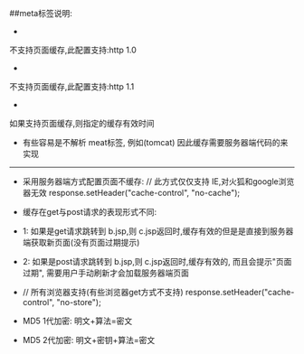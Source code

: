 ##meta标签说明: 

* <meta http-equiv="pragma" content="no-cache">
不支持页面缓存,此配置支持:http 1.0

* <meta http-equiv="cache-control" content="no-cache">
不支持页面缓存,此配置支持:http 1.1

* <meta http-equiv="expires" content="0">  
如果支持页面缓存,则指定的缓存有效时间

* 有些容易是不解析 meat标签, 例如(tomcat) 因此缓存需要服务器端代码的来实现

***

* 采用服务器端方式配置页面不缓存: 
// 此方式仅仅支持 IE,对火狐和google浏览器无效
response.setHeader("cache-control", "no-cache");

* 缓存在get与post请求的表现形式不同:

 * 1: 如果是get请求跳转到 b.jsp,则 c.jsp返回时,缓存有效的但是是直接到服务器端获取新页面(没有页面过期提示)

 * 2: 如果是post请求跳转到 b.jsp,则 c.jsp返回时,缓存有效的, 而且会提示"页面过期", 需要用户手动刷新才会加载服务器端页面

* // 所有浏览器支持(有些浏览器get方式不支持)
response.setHeader("cache-control", "no-store");


* MD5 1代加密: 明文+算法=密文

* MD5 2代加密: 明文+密钥+算法=密文

 
